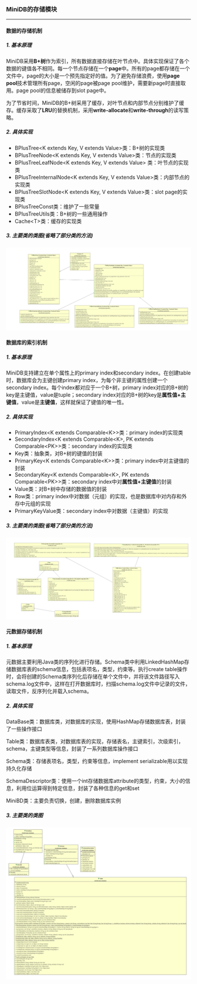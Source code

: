 ### MiniDB的存储模块

------



#### 数据的存储机制

##### 1. 基本原理

MiniDB采用**B+树**作为索引，所有数据直接存储在叶节点中。具体实现保证了各个数据的键值各不相同。每一个节点存储在一个**page**中。所有的page都存储在一个文件中，page的大小是一个预先指定好的值。为了避免存储浪费，使用**page pool**技术管理所有page，空闲的page被page pool维护，需要新page时直接取用。page pool的信息被储存到slot page中。

为了节省时间，MiniDB的B+树采用了缓存，对叶节点和内部节点分别维护了缓存。缓存采取了**LRU**的替换机制，采用**write-allocate**和**write-through**的读写策略。

##### 2. 具体实现

+ BPlusTree<K extends Key, V extends Value>类：B+树的实现类
+ BPlusTreeNode<K extends Key, V extends Value>类：节点的实现类
+ BPlusTreeLeafNode<K extends Key, V extends Value> 类：叶节点的实现类
+ BPlusTreeInternalNode<K extends Key, V extends Value>类：内部节点的实现类
+ BPlusTreeSlotNode<K extends Key, V extends Value>类：slot page的实现类
+ BPlusTreeConst类：维护了一些常量
+ BPlusTreeUtils类：B+树的一些通用操作
+ Cache\<T\>类：缓存的实现类

##### 3. 主要类的类图(省略了部分类的方法)

![](storage.cld.jpg)



#### 数据库的索引机制

##### 1. 基本原理

MiniDB支持建立在单个属性上的primary index和secondary index。在创建table时，数据库会为主键创建primary index，为每个非主键的属性创建一个secondary index。每个index都对应于一个B+树，primary index对应的B+树的key是主键值，value是tuple；secondary index对应的B+树的key是**属性值+主键值**，value是**主键值**，这样就保证了键值的唯一性。

##### 2. 具体实现

+ PrimaryIndex<K extends Comparable\<K\>>类：primary index的实现类
+ SecondaryIndex<K extends Comparable\<K\>, PK extends Comparable\<PK\>>类：secondary index的实现类
+ Key类：抽象类，对B+树的键值的封装
+ PrimaryKey<K extends Comparable\<K\>>类：primary index中对主键值的封装
+ SecondaryKey<K extends Comparable\<K\>, PK extends Comparable\<PK\>>类：secondary index中对**属性值+主键值**的封装
+ Value类：对B+树中存储的数据值的封装
+ Row类：primary index中对数据（元组）的实现，也是数据库中对内存和外存中元组的实现
+ PrimaryKeyValue类：secondary index中对数据（主键值）的实现

##### 3. 主要类的类图(省略了部分类的方法)

![](index.cld.jpg)



#### 元数据存储机制
##### 1. 基本原理
元数据主要利用Java类的序列化进行存储。Schema类中利用LinkedHashMap存储数据库表的schema信息，包括表项名，类型，约束等。执行create table操作时，会将创建的Schema类序列化后存储在单个文件中，并将该文件路径写入schema.log文件中，这样在打开数据库时，扫描schema.log文件中记录的文件，读取文件，反序列化并载入schema。

##### 2. 具体实现

DataBase类：数据库类，对数据库的实现，使用HashMap存储数据库表，封装了一些操作接口

Table类：数据库表类，对数据库表的实现，存储表名，主键索引，次级索引，schema，主键类型等信息，封装了一系列数据库操作接口

Schema类：存储表项名，类型，约束等信息，implement serializable用以实现持久化存储

SchemaDescriptor类：使用一个int存储数据库attribute的类型，约束，大小的信息，利用位运算得到特定信息，封装了各种信息的get和set

MiniBD类：主要负责切换，创建，删除数据库实例

##### 3. 主要类的类图

![](schema.cld.jpg)   

